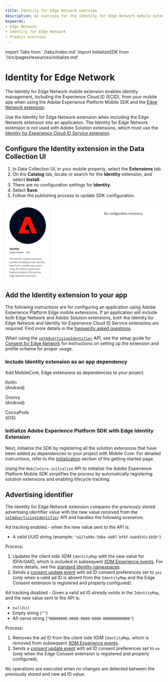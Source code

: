 ```yaml
---
title: Identity for Edge Network overview
description: An overview for the Identity for Edge Network mobile extension.
keywords:
- Edge Network
- Identity for Edge Network
- Product overview
---
```


import Tabs from './tabs/index.md'
import InitializeSDK from '/src/pages/resources/initialize.md'

# Identity for Edge Network

The Identity for Edge Network mobile extension enables identity management, including the Experience Cloud ID (ECID), from your mobile app when using the Adobe Experience Platform Mobile SDK and the [Edge Network extension](../edge-network/index.md).

Use the Identity for Edge Network extension when including the Edge Network extension into an application. The Identity for Edge Network extension is not used with Adobe Solution extensions, which must use the [Identity for Experience Cloud ID Service extension](../../home/base/mobile-core/identity/index.md).

## Configure the Identity extension in the Data Collection UI

1. In Data Collection UI, in your mobile property, select the **Extensions** tab.
2. On the **Catalog** tab, locate or search for the **Identity** extension, and select **Install**.
3. There are no configuration settings for **Identity**.
4. Select **Save**.
5. Follow the publishing process to update SDK configuration.

![Identity for Edge Network extension configuration](./assets/index/configuration.png)

## Add the Identity extension to your app

<InlineAlert variant="info" slots="text"/>

The following instructions are for configuring an application using Adobe Experience Platform Edge mobile extensions. If an application will include both Edge Network and Adobe Solution extensions, both the Identity for Edge Network and Identity for Experience Cloud ID Service extensions are required. Find more details in the [frequently asked questions](./faq.md).

<InlineAlert variant="info" slots="text"/>

When using the [`setAdvertisingIdentifier`](./api-reference.md#setadvertisingidentifier) API, see the setup guide for [Consent for Edge Network](../consent-for-edge-network/index.md) for instructions on setting up the extension and profile schema for proper usage.

### Include Identity extension as an app dependency

Add MobileCore, Edge extensions as dependencies to your project.

<TabsBlock orientation="horizontal" slots="heading, content" repeat="3"/>

Kotlin<br/>(Android)

<Tabs query="platform=android-kotlin&task=add"/>

Groovy<br/>(Android)

<Tabs query="platform=android-groovy&task=add"/>

CocoaPods<br/>(iOS)

<Tabs query="platform=ios-pods&task=add"/>

### Initialize Adobe Experience Platform SDK with Edge Identity Extension

Next, initialize the SDK by registering all the solution extensions that have been added as dependencies to your project with Mobile Core. For detailed instructions, refer to the [initialization](/src/pages/home/getting-started/get-the-sdk/#2-add-initialization-code) section of the getting started page.

Using the `MobileCore.initialize` API to initialize the Adobe Experience Platform Mobile SDK simplifies the process by automatically registering solution extensions and enabling lifecycle tracking.

<InitializeSDK query="componentClass=TabsBlock"/>


## Advertising identifier

The Identity for Edge Network extension compares the previously stored advertising identifier value with the new value received from the [`setAdvertisingIdentifier`](./api-reference.md#setadvertisingidentifier) API and handles the following scenarios:

Ad tracking enabled - when the new value sent to the API is:

* A valid UUID string (example: `"a127a99e-50be-4d87-bf6f-6ab9541c105b"`)

Process:

1. Updates the client side XDM `IdentityMap` with the new value for IDFA/GAID, which is included in subsequent [XDM Experience events](../edge-network/xdm-experience-events.md). For more details, see the [standard Identity namespaces](https://experienceleague.adobe.com/docs/experience-platform/identity/namespaces.html#standard).
2. Sends a [consent update event](https://experienceleague.adobe.com/docs/experience-platform/xdm/data-types/consents.html) with ad ID consent preferences set to `yes` (only when a valid ad ID is absent from the `IdentityMap` and the Edge Consent extension is registered and properly configured).

Ad tracking disabled - Given a valid ad ID already exists in the `IdentityMap`, and the new value sent to the API is:

* `null`/`nil`
* Empty string (`""`)
* All-zeros string (`"00000000-0000-0000-0000-000000000000"`)  

Process:

1. Removes the ad ID from the client side XDM `IdentityMap`, which is removed from subsequent [XDM Experience events](../edge-network/xdm-experience-events.md).
2. Sends a [consent update event](https://experienceleague.adobe.com/docs/experience-platform/xdm/data-types/consents.html) with ad ID consent preferences set to `no` (only when the Edge Consent extension is registered and properly configured).

No operations are executed when no changes are detected between the previously stored and new ad ID value.
